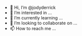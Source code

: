 - 👋 Hi, I’m @jodyderrick
- 👀 I’m interested in ...
- 🌱 I’m currently learning ...
- 💞️ I’m looking to collaborate on ...
- 📫 How to reach me ...

<!---
jodyderrick/jodyderrick is a ✨ special ✨ repository because its `README.md` (this file) appears on your GitHub profile.
You can click the Preview link to take a look at your changes.
--->
